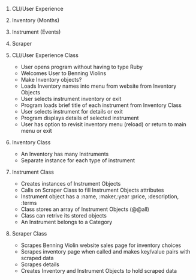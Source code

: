 1. CLI/User Experience
2. Inventory (Months)
3. Instrument (Events)
4. Scraper



1. CLI/User Experience Class
    - User opens program without having to type Ruby
    - Welcomes User to Benning Violins
    - Make Inventory objects?
    - Loads Inventory names into menu from website from Inventory Objects
    - User selects instrument inventory or exit
    - Program loads brief title of each instrument from Inventory Class
    - User selects instrument for details or exit
    - Program displays details of selected instrument
    - User has option to revisit inventory menu (reload) or return to main menu or exit

2. Inventory Class
    - An Inventory has many Instruments
    - Separate instance for each type of instrument


3. Instrument Class
    - Creates instances of Instrument Objects
    - Calls on Scraper Class to fill Instrument Objects attributes
    - Instrument object has a :name, :maker,:year :price, :description, :terms
    - Class stores an array of Instrument Objects (@@all)
    - Class can retrive its stored objects
    - An Instrument belongs to a Category

4. Scraper Class
    - Scrapes Benning Violin website sales page for inventory choices
    - Scrapes inventory page when called and makes key/value pairs with scraped data
    - Scrapes details 
    - Creates Inventory and Instrument Objects to hold scraped data





